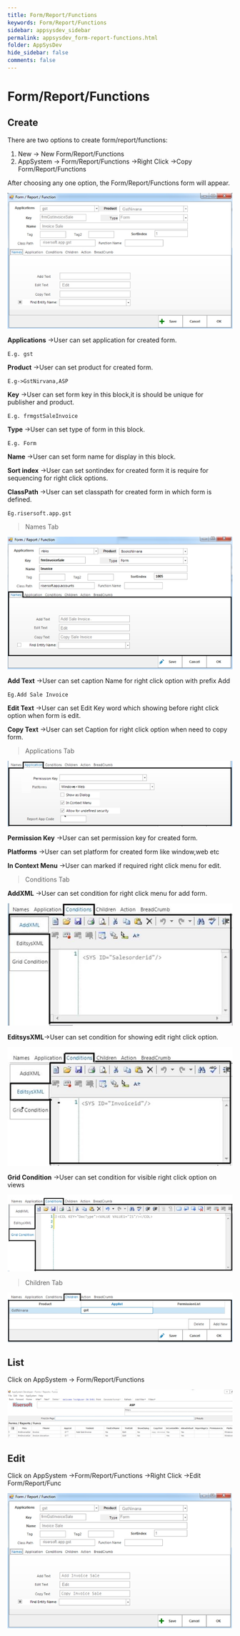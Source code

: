 ```yaml
---
title: Form/Report/Functions
keywords: Form/Report/Functions
sidebar: appsysdev_sidebar
permalink: appsysdev_form-report-functions.html
folder: AppSysDev
hide_sidebar: false
comments: false
---
```



# Form/Report/Functions

## Create

There are two options to create form/report/functions:
1.	New -> New Form/Report/Functions
2.	AppSystem -> Form/Report/Functions ->Right Click ->Copy Form/Report/Functions

After choosing any one option, the Form/Report/Functions form will appear.  

![](images/image8_82.jpg)

**Applications** ->User can set application for created form.

    E.g. gst

**Product** ->User can set product for created form.

    E.g->GstNirvana,ASP

**Key** ->User can set form key in this block,it is should be unique for publisher and product.

    E.g. frmgstSaleInvoice

**Type** ->User can set type of form in this block.

    E.g. Form

**Name** ->User can set form name for display in this block.

**Sort index** ->User can set sontindex for created form it is require for sequencing for right click options.

**ClassPath** ->User can set classpath for created form in which form is defined.

    Eg.risersoft.app.gst

>Names Tab

![](images/image8_83.jpg)

**Add Text** ->User can set caption Name for right click option with prefix Add

    Eg.Add Sale Invoice

**Edit Text** ->User can set Edit Key word which showing before right click option when form is edit.

**Copy Text** ->User can set Caption for right click option when need to copy form.

>Applications Tab

![](images/image8_84.jpg)

**Permission Key** ->User can set permission key for created form.

**Platforms** ->User can set platform for created form like window,web etc

**In Context Menu** ->User can marked if required right click menu for edit.

>Conditions Tab

**AddXML** ->User can set condition for right click menu for add form.

![](images/image8_85.jpg)

**EditsysXML**->User can set condition for showing edit right click option.

![](images/image8_86.jpg)

**Grid Condition** ->User can set condition for visible right click option on views

![](images/image8_87.jpg)

>Children Tab

![](images/image8_88.jpg)

## List

Click on AppSystem -> Form/Report/Functions

![](images/image8_89.jpg)

## Edit

Click on AppSystem ->Form/Report/Functions ->Right Click ->Edit Form/Report/Func

![](images/image8_90.jpg)

